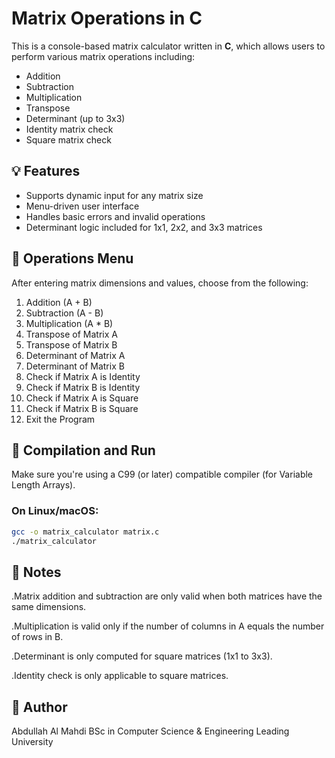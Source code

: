 # Matrix Operations in C

This is a console-based matrix calculator written in **C**, which allows users to perform various matrix operations including:

- Addition
- Subtraction
- Multiplication
- Transpose
- Determinant (up to 3x3)
- Identity matrix check
- Square matrix check

## 💡 Features

- Supports dynamic input for any matrix size
- Menu-driven user interface
- Handles basic errors and invalid operations
- Determinant logic included for 1x1, 2x2, and 3x3 matrices

## 🧮 Operations Menu

After entering matrix dimensions and values, choose from the following:

1. Addition (A + B)  
2. Subtraction (A - B)  
3. Multiplication (A * B)  
4. Transpose of Matrix A  
5. Transpose of Matrix B  
6. Determinant of Matrix A  
7. Determinant of Matrix B  
8. Check if Matrix A is Identity  
9. Check if Matrix B is Identity  
10. Check if Matrix A is Square  
11. Check if Matrix B is Square  
12. Exit the Program  

## 🔧 Compilation and Run

Make sure you're using a C99 (or later) compatible compiler (for Variable Length Arrays).

### On Linux/macOS:
```bash
gcc -o matrix_calculator matrix.c
./matrix_calculator
```

## 📌 Notes
.Matrix addition and subtraction are only valid when both matrices have the same dimensions.

.Multiplication is valid only if the number of columns in A equals the number of rows in B.

.Determinant is only computed for square matrices (1x1 to 3x3).

.Identity check is only applicable to square matrices.

## 🙋 Author
Abdullah Al Mahdi
BSc in Computer Science & Engineering
Leading University



